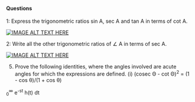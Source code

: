
#### Questions
1: Express the trigonometric ratios sin A, sec A and tan A in terms of cot A.

[![IMAGE ALT TEXT HERE](https://img.youtube.com/vi/piqy3d9q_k8/1.jpg)](https://www.youtube.com/watch?v=piqy3d9q_k8)

2: Write all the other trigonometric ratios of  &angle; A in terms of sec A.

[![IMAGE ALT TEXT HERE](https://img.youtube.com/vi/wCnzYvcNMI8/1.jpg)](https://www.youtube.com/watch?v=wCnzYvcNMI8)

5. Prove the following identities, where the angles involved are acute angles for which the expressions are defined.
(i) (cosec &Theta; - cot &Theta;)<sup>2</sup> = (1 - cos &theta;)/(1 + cos &theta;)

<math>
	H(s) = ∫<sub>0</sub><sup>∞</sup> e<sup>-st</sup> h(t) dt
</math>
